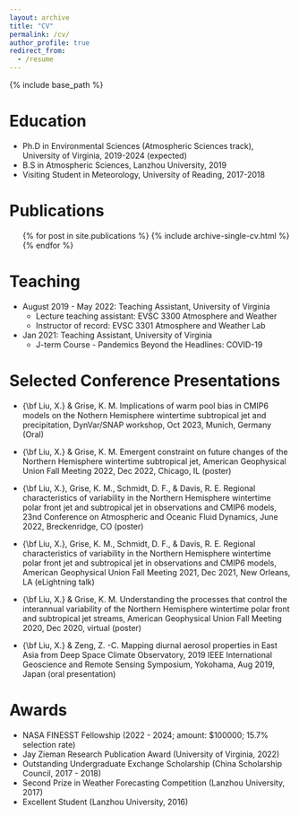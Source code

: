 ```yaml
---
layout: archive
title: "CV"
permalink: /cv/
author_profile: true
redirect_from:
  - /resume
---
```


{% include base_path %}

Education
======
* Ph.D in Environmental Sciences (Atmospheric Sciences track), University of Virginia, 2019-2024 (expected)
* B.S in Atmospheric Sciences, Lanzhou University, 2019
* Visiting Student in Meteorology, University of Reading, 2017-2018

Publications
======
  <ul>{% for post in site.publications %}
    {% include archive-single-cv.html %}
  {% endfor %}</ul>
  
Teaching
======
* August 2019 - May 2022: Teaching Assistant, University of Virginia
  * Lecture teaching assistant: EVSC 3300 Atmosphere and Weather
  * Instructor of record: EVSC 3301 Atmosphere and Weather Lab
* Jan 2021: Teaching Assistant, University of Virginia
  * J-term Course - Pandemics Beyond the Headlines: COVID-19
 
Selected Conference Presentations
======
* {\bf Liu, X.} \& Grise, K. M. Implications of warm pool bias in CMIP6 models on the Nothern Hemisphere wintertime subtropical jet and precipitation, DynVar/SNAP workshop, Oct 2023, Munich, Germany (Oral)

* {\bf Liu, X.} \& Grise, K. M. Emergent constraint on future changes of the Northern Hemisphere wintertime subtropical jet, American Geophysical Union Fall Meeting 2022, Dec 2022, Chicago, IL (poster)

* {\bf Liu, X.}, Grise, K. M., Schmidt, D. F., \& Davis, R. E. Regional characteristics of variability in the Northern Hemisphere wintertime polar front jet and subtropical jet in observations and CMIP6 models, 23nd Conference on Atmospheric and Oceanic Fluid Dynamics, June 2022, Breckenridge, CO (poster)

* {\bf Liu, X.}, Grise, K. M., Schmidt, D. F., \& Davis, R. E. Regional characteristics of variability in the Northern Hemisphere wintertime polar front jet and subtropical jet in observations and CMIP6 models, American Geophysical Union Fall Meeting 2021, Dec 2021, New Orleans, LA (eLightning talk)

* {\bf Liu, X.} \& Grise, K. M. Understanding the processes that control the interannual variability of the Northern Hemisphere wintertime polar front and subtropical jet streams, American Geophysical Union Fall Meeting 2020, Dec 2020, virtual (poster)

* {\bf Liu, X.} \& Zeng, Z. -C. Mapping diurnal aerosol properties in East Asia from Deep Space Climate Observatory, 2019 IEEE International Geoscience and Remote Sensing Symposium, Yokohama, Aug 2019, Japan (oral presentation)
 
Awards
======
* NASA FINESST Fellowship (2022 - 2024; amount: \$100000; 15.7% selection rate)
* Jay Zieman Research Publication Award (University of Virginia, 2022)
* Outstanding Undergraduate Exchange Scholarship (China Scholarship Council, 2017 - 2018)
* Second Prize in Weather Forecasting Competition (Lanzhou University, 2017)
* Excellent Student (Lanzhou University, 2016)
